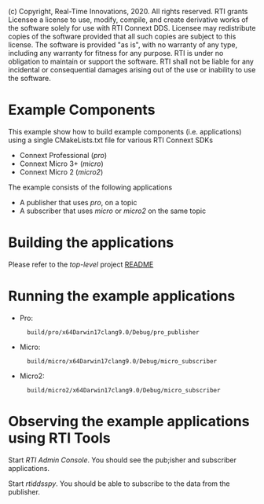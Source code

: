 (c) Copyright, Real-Time Innovations, 2020.  All rights reserved.
RTI grants Licensee a license to use, modify, compile, and create derivative
works of the software solely for use with RTI Connext DDS. Licensee may
redistribute copies of the software provided that all such copies are subject
to this license. The software is provided "as is", with no warranty of any
type, including any warranty for fitness for any purpose. RTI is under no
obligation to maintain or support the software. RTI shall not be liable for
any incidental or consequential damages arising out of the use or inability
to use the software.

# Example Components

This example show how to build example components (i.e. applications) using a 
single CMakeLists.txt file for various RTI Connext SDKs

- Connext Professional (*pro*)
- Connext Micro 3+ (*micro*)
- Connext Micro 2 (*micro2*)

The example consists of the following applications

- A publisher that uses *pro*, on a topic
- A subscriber that uses *micro* or *micro2* on the same topic


# Building the applications

Please refer to the *top-level* project [README](../README.md)


# Running the example applications


- Pro: 
        
        build/pro/x64Darwin17clang9.0/Debug/pro_publisher

- Micro: 
        
        build/micro/x64Darwin17clang9.0/Debug/micro_subscriber

- Micro2: 
        
        build/micro2/x64Darwin17clang9.0/Debug/micro_subscriber


# Observing the example applications using RTI Tools

Start *RTI Admin Console*. You should see the pub;isher and subscriber applications.

Start *rtiddsspy*. You should be able to subscribe to the data from the publisher.
